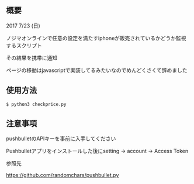 
## 概要

2017 7/23 (日)

ノジマオンラインで任意の設定を満たすiphoneが販売されているかどうか監視するスクリプト

その結果を携帯に通知

ページの移動はjavascriptで実装してるみたいなのでめんどくさくて辞めました

## 使用方法


```
$ python3 checkprice.py
```

## 注意事項

pushbulletのAPIキーを事前に入手してください

Pushbulletアプリをインストールした後にsetting →  account →  Access Token

参照先

https://github.com/randomchars/pushbullet.py

